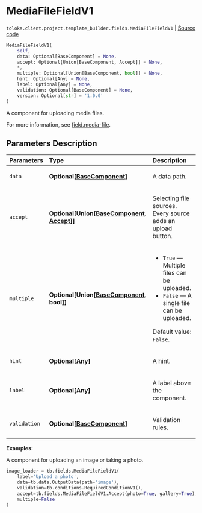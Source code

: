 # MediaFileFieldV1
`toloka.client.project.template_builder.fields.MediaFileFieldV1` | [Source code](https://github.com/Toloka/toloka-kit/blob/v1.2.0/src/client/project/template_builder/fields.py#L332)

```python
MediaFileFieldV1(
    self,
    data: Optional[BaseComponent] = None,
    accept: Optional[Union[BaseComponent, Accept]] = None,
    *,
    multiple: Optional[Union[BaseComponent, bool]] = None,
    hint: Optional[Any] = None,
    label: Optional[Any] = None,
    validation: Optional[BaseComponent] = None,
    version: Optional[str] = '1.0.0'
)
```

A component for uploading media files.


For more information, see [field.media-file](https://toloka.ai/docs/template-builder/reference/field.media-file).

## Parameters Description

| Parameters | Type | Description |
| :----------| :----| :-----------|
`data`|**Optional\[[BaseComponent](toloka.client.project.template_builder.base.BaseComponent.md)\]**|<p>A data path.</p>
`accept`|**Optional\[Union\[[BaseComponent](toloka.client.project.template_builder.base.BaseComponent.md), [Accept](toloka.client.project.template_builder.fields.MediaFileFieldV1.Accept.md)\]\]**|<p>Selecting file sources. Every source adds an upload button.</p>
`multiple`|**Optional\[Union\[[BaseComponent](toloka.client.project.template_builder.base.BaseComponent.md), bool\]\]**|<ul> <li>`True` — Multiple files can be uploaded.</li> <li>`False` — A single file can be uploaded.</li> </ul> <p>Default value: `False`.</p>
`hint`|**Optional\[Any\]**|<p>A hint.</p>
`label`|**Optional\[Any\]**|<p>A label above the component.</p>
`validation`|**Optional\[[BaseComponent](toloka.client.project.template_builder.base.BaseComponent.md)\]**|<p>Validation rules.</p>

**Examples:**

A component for uploading an image or taking a photo.

```python
image_loader = tb.fields.MediaFileFieldV1(
    label='Upload a photo',
    data=tb.data.OutputData(path='image'),
    validation=tb.conditions.RequiredConditionV1(),
    accept=tb.fields.MediaFileFieldV1.Accept(photo=True, gallery=True),
    multiple=False
)
```
